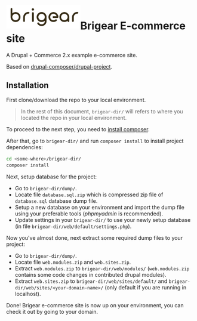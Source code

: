 <img src="logo.png" height="64px" align="left">

# Brigear E-commerce site

A Drupal + Commerce 2.x example e-commerce site.

Based on [drupal-composer/drupal-project](https://github.com/drupal-composer/drupal-project).

## Installation

First clone/download the repo to your local environment.

> In the rest of this document, `brigear-dir/` will refers to where you located the repo in your local environment.

To proceed to the next step, you need to [install composer](https://getcomposer.org/doc/00-intro.md#installation-linux-unix-osx).

After that, go to `brigear-dir/` and run `composer install` to install project dependencies:

```bash
cd <some-where>/brigear-dir/
composer install
```

Next, setup database for the project:

- Go to `brigear-dir/dump/`.
- Locate file `database.sql.zip` which is compressed zip file of `database.sql` database dump file.
- Setup a new database on your environment and import the dump file using your preferable tools (*phpmyadmin* is recommended).
- Update settings in your `brigear-dir/` to use your newly setup database (in file `brigear-dir/web/default/settings.php`).

Now you've almost done, next extract some required dump files to your project:

- Go to `brigear-dir/dump/`.
- Locate file `web.modules.zip` and `web.sites.zip`.
- Extract `web.modules.zip` to `brigear-dir/web/modules/` (`web.modules.zip` contains some code changes in contributed drupal modules).
- Extract `web.sites.zip` to `brigear-dir/web/sites/default/` and `brigear-dir/web/sites/<your-domain-name>/` (only default if you are running in localhost).

Done! Brigear e-commerce site is now up on your environment, you can check it out by going to your domain.